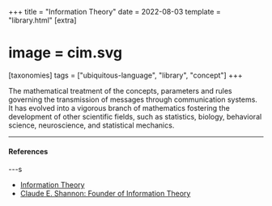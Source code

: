 +++
title = "Information Theory"
date = 2022-08-03
template = "library.html"
[extra]
#  image = cim.svg
[taxonomies]
   tags = ["ubiquitous-language", "library", "concept"]
+++

The mathematical treatment of the concepts, parameters and rules governing the transmission of messages through communication systems. It has evolved into a vigorous branch of mathematics fostering the development of other scientific fields, such as statistics, biology, behavioral science, neuroscience, and statistical mechanics.

---

#### References

---s

  * [Information Theory](https://www.sciencedirect.com/topics/neuroscience/information-theory)
  * [Claude E. Shannon: Founder of Information Theory](https://www.scientificamerican.com/article/claude-e-shannon-founder/)
